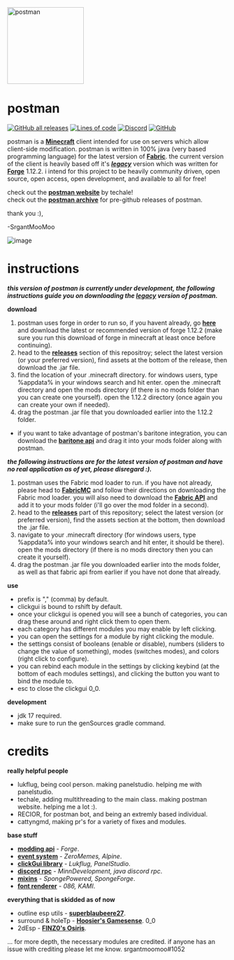 <img src="https://user-images.githubusercontent.com/69589624/132962368-25885f65-740e-4955-9b31-4a1cb899b660.png" alt="postman" width="175"/>

# postman

[![GitHub all releases](https://img.shields.io/github/downloads/moomooooo/postman/total?color=79C1FF&style=flat-square)](https://github.com/moomooooo/postman/releases)
[![Lines of code](https://img.shields.io/tokei/lines/github/moomooooo/postman?color=79C1FF&style=flat-square)](https://github.com/moomooooo/postman/tree/master/src/main/java/me/srgantmoomoo)
[![Discord](https://img.shields.io/discord/760964236779716648?color=79C1FF&label=discord&style=flat-square)](https://discord.gg/Jd8EmEuhb5)
[![GitHub](https://img.shields.io/github/license/moomooooo/postman?color=79C1FF&style=flat-square)](https://github.com/moomooooo/postman/blob/master/LICENSE)

postman is a [**Minecraft**](https://minecraft.net) client intended for use on servers which allow client-side modification. postman is written in 100% java (very based programming language) for the latest version of [**Fabric**](https://fabricmc.net/). the current version of the client is heavily based off it's [***legacy***](https://github.com/srgantmoomoo/postman/tree/legacy) version which was written for [**Forge**](https://files.minecraftforge.net/net/minecraftforge/forge/) 1.12.2. i intend for this project to be heavily community driven, open source, open access, open development, and available to all for free!
<br>

check out the [**postman website**](https://techale.github.io/postman-website/) by techale! <br>
check out the [**postman archive**](https://github.com/moomooooo/postman-archive) for pre-github releases of postman.

thank you :),

-SrgantMooMoo

![image](https://user-images.githubusercontent.com/69589624/129431288-d6a1c2db-7a68-488d-b885-901b86ca02f7.png)

# instructions
***this version of postman is currently under development, the following instructions guide you on downloading the [***legacy***](https://github.com/srgantmoomoo/postman/tree/legacy) version of postman.***

**download**
1. postman uses forge in order to run so, if you havent already, go [**here**](http://files.minecraftforge.net/maven/net/minecraftforge/forge/index_1.12.2.html) and download the latest or recommended version of forge 1.12.2 (make sure you run this download of forge in minecraft at least once before continuing).
2. head to the [**releases**](https://github.com/srgantmoomoo/postman/releases) section of this repositroy; select the latest version (or your preferred version), find assets at the bottom of the release, then download the .jar file.
3. find the location of your .minecraft directory. for windows users, type %appdata% in your windows search and hit enter. open the .minecraft directory and open the mods directory (if there is no mods folder than you can create one yourself). open the 1.12.2 directory (once again you can create your own if needed).
4. drag the postman .jar file that you downloaded earlier into the 1.12.2 folder.
- if you want to take advantage of postman's baritone integration, you can download the [**baritone api**](https://github.com/cabaletta/baritone/releases/download/v1.2.14/baritone-api-forge-1.2.14.jar) and drag it into your mods folder along with postman.

***the following instructions are for the latest version of postman and have no real application as of yet, please disregard :).***
1. postman uses the Fabric mod loader to run. if you have not already, please head to [**FabricMC**](https://fabricmc.net/) and follow their directions on downloading the Fabric mod loader. you will also need to download the [**Fabric API**](https://www.curseforge.com/minecraft/mc-mods/fabric-api) and add it to your mods folder (i'll go over the mod folder in a second).
2. head to the [**releases**](https://github.com/srgantmoomoo/postman/releases) part of this repository; select the latest version (or preferred version), find the assets section at the bottom, then download the .jar file.
3. navigate to your .minecraft directory (for windows users, type %appdata% into your windows search and hit enter, it should be there). open the mods directory (if there is no mods directory then you can create it yourself).
4. drag the postman .jar file you downloaded earlier into the mods folder, as well as that fabric api from earlier if you have not done that already.

**use**
- prefix is "," (comma) by default.
- clickgui is bound to rshift by default.
- once your clickgui is opened you will see a bunch of categories, you can drag these around and right click them to open them.
- each category has different modules you may enable by left clicking.
- you can open the settings for a module by right clicking the module. 
- the settings consist of booleans (enable or disable), numbers (sliders to change the value of something), modes (switches modes), and colors (right click to configure). 
- you can rebind each module in the settings by clicking keybind (at the bottom of each modules settings), and clicking the button you want to bind the module to.
- esc to close the clickgui 0_0.

**development**
- jdk 17 required.
- make sure to run the genSources gradle command.

# credits
**really helpful people**
- lukflug, being cool person. making panelstudio. helping me with panelstudio.
- techale, adding multithreading to the main class. making postman website. helping me a lot :).
- RECIOR, for postman bot, and being an extremly based individual. <br>
- cattyngmd, making pr's for a variety of fixes and modules. <br>

<!--
**contributors**
- cattyngmd, 
- mwahaha9, fixing the spelling in an onDisable method in autoGap.
- jacobtread, giving proper credits to the MinnDevelopment java discord rpc.
-->
**base stuff**
- [**modding api**](http://files.minecraftforge.net) - *Forge*.
- [**event system**](https://github.com/ZeroMemes/Alpine) - *ZeroMemes, Alpine*.
- [**clickGui library**](https://github.com/lukflug/PanelStudio/tree/main) - *Lukflug, PanelStudio*.
- [**discord rpc**](https://github.com/MinnDevelopment/java-discord-rpc) - *MinnDevelopment, java discord rpc*.
- [**mixins**](https://www.spongepowered.org/downloads/spongeforge/stable/1.12.2) - *SpongePowered, SpongeForge*.
- [**font renderer**](https://github.com/zeroeightysix/KAMI) - *086, KAMI*.

**everything that is skidded as of now**
- outline esp utils - [**superblaubeere27**](https://www.youtube.com/channel/UCtRhisaTkICo72ZI8Z2yWNg).
- surround & holeTp - [**Hoosier's Gamesense**](https://github.com/IUDevman/gamesense-client). 0_0
- 2dEsp - [**FINZ0's Osiris**](https://github.com/epicfacethe3rd/Osiris).

... for more depth, the necessary modules are credited. if anyone has an issue with crediting please let me know. srgantmoomoo#1052
